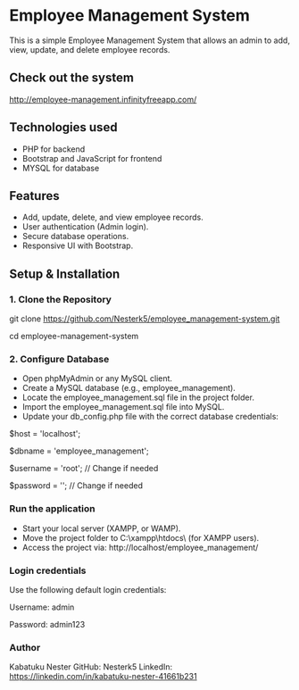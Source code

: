 # Employee Management System

This is a simple Employee Management System that allows an admin to add, view, update, and delete employee records. 

## Check out the system
http://employee-management.infinityfreeapp.com/

## Technologies used
- PHP for backend
- Bootstrap and JavaScript for frontend
- MYSQL for database

## Features
- Add, update, delete, and view employee records.
- User authentication (Admin login).
- Secure database operations.
- Responsive UI with Bootstrap.

## Setup & Installation
### 1. Clone the Repository
git clone https://github.com/Nesterk5/employee_management-system.git

cd employee-management-system

### 2. Configure Database
- Open phpMyAdmin or any MySQL client.
- Create a MySQL database (e.g., employee_management).
- Locate the employee_management.sql file in the project folder.
- Import the employee_management.sql file into MySQL.
- Update your db_config.php file with the correct database credentials:

$host = 'localhost';

$dbname = 'employee_management';

$username = 'root';  // Change if needed

$password = '';  // Change if needed

### Run the application
- Start your local server (XAMPP, or WAMP).
- Move the project folder to C:\xampp\htdocs\ (for XAMPP users).
- Access the project via:
  http://localhost/employee_management/
  
### Login credentials
Use the following default login credentials:

Username: admin

Password: admin123

### Author
Kabatuku Nester
GitHub: Nesterk5
LinkedIn: https://linkedin.com/in/kabatuku-nester-41661b231





